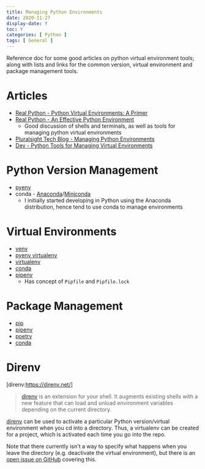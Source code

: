 ```yaml
---
title: Managing Python Environments
date: 2020-11-27
display-date: Y
toc: Y
categories: [ Python ]
tags: [ General ]
---
```


Reference doc for some good articles on python virtual environment tools;
along with lists and links for the common version, virtual environment and package management tools.

# Articles

- [Real Python - Python Virtual Environments: A Primer](https://realpython.com/python-virtual-environments-a-primer/)
- [Real Python - An Effective Python Environment](https://realpython.com/effective-python-environment/)
  - Good discussion of shells and terminals, as well as tools for managing python virtual environments
- [Pluralsight Tech Blog - Managing Python Environments](https://www.pluralsight.com/tech-blog/managing-python-environments/)
- [Dev - Python Tools for Managing Virtual Environments](https://dev.to/bowmanjd/python-tools-for-managing-virtual-environments-3bko)

# Python Version Management

- [pyenv](https://github.com/pyenv/pyenv)
- conda - [Anaconda](https://www.anaconda.com/)/[Miniconda](https://docs.conda.io/en/latest/miniconda.html)
  - I initially started developing in Python using the Anaconda distribution, hence tend to use conda to manage environments
  
# Virtual Environments

- [venv](https://docs.python.org/3/library/venv.html)
- [pyenv virtualenv](https://github.com/pyenv/pyenv-virtualenv)
- [virtualenv](https://virtualenv.pypa.io/)
- [conda](https://docs.conda.io/projects/conda/en/latest/user-guide/tasks/manage-environments.html)
- [pipenv](https://docs.pipenv.org/)
  - Has concept of `Pipfile` and `Pipfile.lock`

# Package Management

- [pip](https://realpython.com/courses/what-is-pip/)
- [pipenv](https://docs.pipenv.org/)
- [poetry](https://poetry.eustace.io/)
- [conda](https://docs.conda.io/projects/conda/en/latest/commands/install.html)

# Direnv
[direnv:https://direnv.net/]

> [direnv](#direnv) is an extension for your shell. It augments existing shells with a new feature that can load and unload 
> environment variables depending on the current directory.

[direnv](#direnv) can be used to activate a particular Python version/virtual environment when you cd into a directory.
Thus, a virtualenv can be created for a project, which is activated each time you go into the repo.

Note that there currently isn't a way to specify what happens when you leave the directory (e.g. deactivate the virtual 
environment), but there is an [open issue on GitHub](https://github.com/direnv/direnv/issues/129) covering this.
